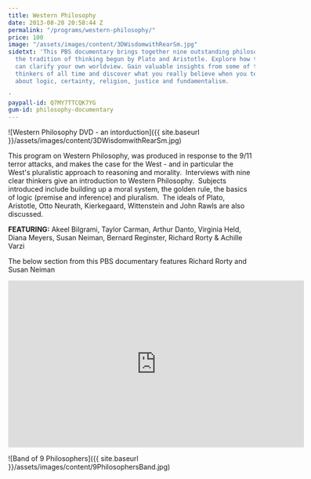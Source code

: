 ```yaml
---
title: Western Philosophy
date: 2013-08-20 20:58:44 Z
permalink: "/programs/western-philosophy/"
price: 100
image: "/assets/images/content/3DWisdomwithRearSm.jpg"
sidetxt: 'This PBS documentary brings together nine outstanding philosophers to explain
  the tradition of thinking begun by Plato and Aristotle. Explore how this tradition
  can clarify your own worldview. Gain valuable insights from some of the greatest
  thinkers of all time and discover what you really believe when you test your assumptions
  about logic, certainty, religion, justice and fundamentalism.

'
paypall-id: Q7MY7TTCQK7YG
gum-id: philosophy-documentary
---
```


![Western Philosophy DVD - an intorduction]({{ site.baseurl }}/assets/images/content/3DWisdomwithRearSm.jpg)

This program on Western Philosophy, was produced in response to the 9/11 terror attacks, and makes the case for the West - and in particular the West's pluralistic approach to reasoning and morality.  Interviews with nine clear thinkers give an introduction to Western Philosophy.  Subjects introduced include building up a moral system, the golden rule, the basics of logic (premise and inference) and pluralism.  The ideals of Plato, Aristotle, Otto Neurath, Kierkegaard, Wittenstein and John Rawls are also discussed.

**FEATURING:** Akeel Bilgrami, Taylor Carman, Arthur Danto, Virginia Held, Diana Meyers, Susan Neiman, Bernard Reginster, Richard Rorty &amp; Achille Varzi

The below section from this PBS documentary features Richard Rorty and Susan Neiman

<iframe width="604" height="340" src="https://www.youtube.com/embed/LY7JonOQJio?list=PLm2zChNEamqx4Xl5eNwZvsJDhUBGJchrZ&rel=0&amp;modestbranding=1&amp;autohide=1" class="yt" frameborder="0" allowfullscreen></iframe>

![Band of 9 Philosophers]({{ site.baseurl }}/assets/images/content/9PhilosophersBand.jpg)
